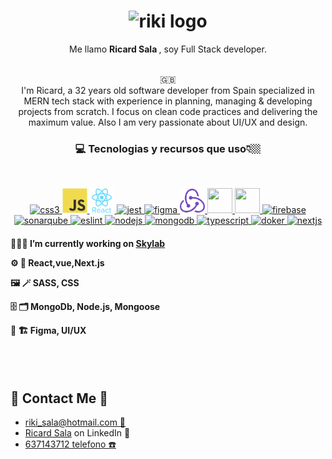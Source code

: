 
<h1 align="center">
<image src=https://media.giphy.com/media/xAkfDnpGqOwHGOVwkS/giphy.gif?cid=790b7611d73105e9d31ce4a94836df961bd644081003566d&rid=giphy.gif&ct=g alt="riki logo" />
</h1>
<div align="center">
  <p>Me llamo <strong>Ricard Sala </strong>, soy Full Stack developer. </p>
  <br>
  🇬🇧
  <section>
    I'm Ricard, a 32 years old software developer from Spain specialized in MERN tech stack with experience in planning, managing & developing projects from scratch. I focus on clean code practices and delivering the maximum value. Also I am very passionate about UI/UX and design.
  </section>
  <h3>💻 Tecnologias y recursos que uso👇🏼</h3> <br>
  <p>
      <a href="https://www.w3schools.com/css/" rel="nofollow"> 
          <img src="https://camo.githubusercontent.com/6facef9332d68686dcabd5170db214331096b35a9e193edf08fe36cbd06e0457/68747470733a2f2f65787465726e616c2d636f6e74656e742e6475636b6475636b676f2e636f6d2f69752f3f753d687474707325334125324625324663646e312e69636f6e66696e6465722e636f6d2532466461746125324669636f6e732532466c6f676f7479706573253246333225324662616467652d6373732d332d3531322e706e6726663d31266e6f66623d31" alt="css3" width="40" height="40" data-canonical-src="https://external-content.duckduckgo.com/iu/?u=https%3A%2F%2Fcdn1.iconfinder.com%2Fdata%2Ficons%2Flogotypes%2F32%2Fbadge-css-3-512.png&amp;f=1&amp;nofb=1" style="max-width: 100%;">
        </a>
      <a href="https://developer.mozilla.org/en-US/docs/Web/JavaScript" rel="nofollow"> 
          <img src="https://raw.githubusercontent.com/devicons/devicon/master/icons/javascript/javascript-original.svg" alt="javascript" width="40" height="40" style="max-width: 100%;"> 
        </a>
        <a href="https://reactjs.org/" rel="nofollow"> 
          <img src="https://raw.githubusercontent.com/devicons/devicon/master/icons/react/react-original-wordmark.svg" alt="react" width="40" height="40" style="max-width: 100%;"> 
        </a>
        <a href="https://jestjs.io" rel="nofollow"> 
          <img src="https://camo.githubusercontent.com/ce0a32825268b09cd5e0fc7c2a09c587a708491427cb794cade8f1866f7284c6/68747470733a2f2f7777772e766563746f726c6f676f2e7a6f6e652f6c6f676f732f6a6573746a73696f2f6a6573746a73696f2d69636f6e2e737667" alt="jest" width="40" height="40" data-canonical-src="https://www.vectorlogo.zone/logos/jestjsio/jestjsio-icon.svg" style="max-width: 100%;"> 
        </a>
        <a href="https://testing-library.com/" rel="nofollow">
          <img src="https://camo.githubusercontent.com/aa85cea585880ae694b4fe8dde116d092b8907d6351c71fcd76f00f7586fad72/68747470733a2f2f74657374696e672d6c6962726172792e636f6d2f696d672f6f63746f7075732d313238783132382e706e67" alt="figma" width="40" height="40" data-canonical-src="https://testing-library.com/img/octopus-128x128.png" style="max-width: 100%;"> 
        </a>
        <a href="https://redux.js.org" rel="nofollow"> 
          <img src="https://raw.githubusercontent.com/devicons/devicon/master/icons/redux/redux-original.svg" alt="redux" width="40" height="40" style="max-width: 100%;"> 
        </a>
        <a href="https://github.com/rikisala13">
          <img src="https://raw.githubusercontent.com/rahulbanerjee26/githubAboutMeGenerator/main/icons/github.svg" width="40" height="40" style="max-width: 100%;">
        </a>
        <a href="https://git-scm.com/" rel="nofollow">
          <img src="https://raw.githubusercontent.com/rahulbanerjee26/githubAboutMeGenerator/main/icons/git.svg" width="40" height="40" style="max-width: 100%;">
        </a>
    <a href="https://firebase.google.com/" rel="nofollow"> 
    <img src="https://camo.githubusercontent.com/dd4b2422ed3bfc9da88c43d18550375c66f9584327dff7ecc19315ce50b96f07/68747470733a2f2f7777772e766563746f726c6f676f2e7a6f6e652f6c6f676f732f66697265626173652f66697265626173652d69636f6e2e737667" alt="firebase" width="40" height="40" data-canonical-src="https://www.vectorlogo.zone/logos/firebase/firebase-icon.svg" style="max-width: 100%;"> 
   </a>
   <a href="https://www.sonarqube.org/" rel="nofollow"> 
    <img src="https://camo.githubusercontent.com/fb49cddb5175aa716cb3869a43913aa53c68d19a1cef1f137a8b58df1887c087/68747470733a2f2f656e637279707465642d74626e302e677374617469632e636f6d2f696d616765733f713d74626e3a414e64394763514f3079456876766e6c7972676367337548537352426865686a7a68732d5758477465394e7944524d304c7373636d6774784849543476485539423868656d556d6853726326757371703d434155" alt="sonarqube" width="40" height="40" data-canonical-src="https://encrypted-tbn0.gstatic.com/images?q=tbn:ANd9GcQO0yEhvvnlyrgcg3uHSsRBhehjzhs-WXGte9NyDRM0LsscmgtxHIT4vHU9B8hemUmhSrc&amp;usqp=CAU" style="max-width: 100%;"> 
   </a>
    <a href="https://eslint.org/" rel="nofollow"> 
    <img src="https://camo.githubusercontent.com/c8a61aedbf8d0402eb3d0f3b27e29f3e34f93c7e712cc24a3fa967f18bd10506/68747470733a2f2f64333377756272666b69306c36382e636c6f756466726f6e742e6e65742f323034343832636134313334333363383063643134666533363965323138316464393761326134302f30393265322f6173736574732f696d672f6c6f676f2e737667" alt="eslint" width="40" height="40" data-canonical-src="https://d33wubrfki0l68.cloudfront.net/204482ca413433c80cd14fe369e2181dd97a2a40/092e2/assets/img/logo.svg" style="max-width: 100%;"> 
   </a>
      <a href="https://nodejs.org/es/" rel="nofollow"> 
    <img src="https://nodejs.org/static/images/logo.svg" alt="nodejs"  height="40" data-canonical-src="https://d33wubrfki0l68.cloudfront.net/204482ca413433c80cd14fe369e2181dd97a2a40/092e2/assets/img/logo.svg" style="max-width: 100%;"> 
   </a>
          <a href="https://www.mongodb.com/cloud/atlas/lp/try2?utm_content=controlhterms&utm_source=google&utm_campaign=gs_emea_spain_search_core_brand_atlas_desktop&utm_term=mongodb&utm_medium=cpc_paid_search&utm_ad=e&utm_ad_campaign_id=12212624563&gclid=CjwKCAjw4qCKBhAVEiwAkTYsPEoXZvLRuOJ_n1UtMsZXW4AiSzY4pof2IvZ3U-o5msEg84uWfbv9dxoCUt8QAvD_BwE" rel="nofollow"> 
    <img src="https://webimages.mongodb.com/_com_assets/cms/kpo5kblefbjq79065-Horizontal_Default.svg?auto=format%252Ccompress" alt="mongodb"  height="40" data-canonical-src="https://d33wubrfki0l68.cloudfront.net/204482ca413433c80cd14fe369e2181dd97a2a40/092e2/assets/img/logo.svg" style="max-width: 100%;"> 
   </a>
          <a href="https://www.typescriptlang.org/" rel="nofollow"> 
    <img src="https://upload.wikimedia.org/wikipedia/commons/thumb/4/4c/Typescript_logo_2020.svg/512px-Typescript_logo_2020.svg.png" alt="typescript" width="40" height="40" data-canonical-src="https://d33wubrfki0l68.cloudfront.net/204482ca413433c80cd14fe369e2181dd97a2a40/092e2/assets/img/logo.svg" style="max-width: 100%;"> 
   </a>
          <a href="https://www.docker.com/" rel="nofollow"> 
    <img src="https://upload.wikimedia.org/wikipedia/commons/thumb/7/79/Docker_%28container_engine%29_logo.png/280px-Docker_%28container_engine%29_logo.png" alt="doker" height="40"  data-canonical-src="https://d33wubrfki0l68.cloudfront.net/204482ca413433c80cd14fe369e2181dd97a2a40/092e2/assets/img/logo.svg" style="max-width: 100%;"> 
   </a>
          <a href="https://nextjs.org/" rel="nofollow"> 
    <img src="https://camo.githubusercontent.com/c87cc4a3a9c2bd62a2f1bd8a31748a4c1e00c44e07e8deee56e0f91d303f60e2/687474703a2f2f7777772e6c656772616e646c756361732e636f6d2f6173736574732f6e6578746a735f5f77686974652e706e67" alt="nextjs" height="40"  data-canonical-src="https://d33wubrfki0l68.cloudfront.net/204482ca413433c80cd14fe369e2181dd97a2a40/092e2/assets/img/logo.svg" style="max-width: 100%;"> 
   </a>
    </p> 
 <h4 align="start">
   <p> 👨🏼‍💻 I’m currently working on <a href="https://www.skylabcoders.com/es" rel="nofollow"> <strong>Skylab</strong></a></p>
    <p> ⚙️ 🔩  React,vue,Next.js</p>
    <p>🖼 🪄 SASS, CSS</p>
    <p>🗄 🗂 MongoDb, Node.js, Mongoose</p>
    <p>🎨 🏗 Figma, UI/UX</p>
  </h4>
  <br>
  <br>
  
  <h2 align="start">📩 Contact Me 📩</h2>
  <ul align="start">
    <li> <a href="mailto:riki_sala@hotmail.com">riki_sala@hotmail.com  📩</a></li>
     <li> <a href="https://www.linkedin.com/in/ricard-sala-mercad%C3%A9/">Ricard Sala</a> on LinkedIn  📇</li>
     <li> <a href="tel:+34637143712"> 637143712 telefono ☎️</a></li>
    
</ul>
</p>
